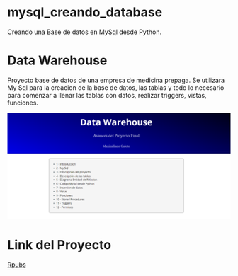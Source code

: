 # mysql_creando_database
Creando una Base de datos en MySql desde Python.


# Data Warehouse

Proyecto base de datos de una empresa de medicina prepaga. Se utilizara My Sql para la creacion de la base de datos, las tablas y todo lo necesario para comenzar a llenar las tablas con datos, realizar triggers, vistas, funciones. 

![](Imagenes/dw.png)


# Link del Proyecto

[Rpubs](https://rpubs.com/MGaloto/mysql_database)

